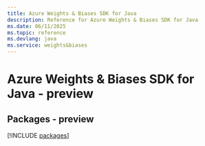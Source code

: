 ```yaml
---
title: Azure Weights & Biases SDK for Java
description: Reference for Azure Weights & Biases SDK for Java
ms.date: 06/11/2025
ms.topic: reference
ms.devlang: java
ms.service: weights&biases
---
```

# Azure Weights & Biases SDK for Java - preview
## Packages - preview
[!INCLUDE [packages](weights-&-biases-index.md)]
